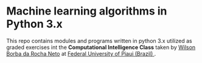 # Machine learning algorithms in Python 3.x
This repo contains modules and programs written in python 3.x utilized as graded exercises int the <strong>Computational Intelligence Class</strong> taken by <a href="https://www.linkedin.com/in/wilson-borba-da-rocha-neto-a0505616b/">Wilson Borba da Rocha Neto</a> at <a href="http://ufpi.br/">Federal University of Piaui (Brazil) </a>.
